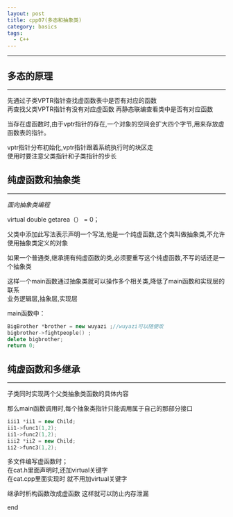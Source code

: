```yaml
---
layout: post
title: cpp07(多态和抽象类)
category: basics
tags:
  - C++
---
```


***

## 多态的原理

***

先通过子类VPTR指针查找虚函数表中是否有对应的函数  
再查找父类VPTR指针有没有对应虚函数
再静态联编查看类中是否有对应函数　　

当存在虚函数时,由于vptr指针的存在,一个对象的空间会扩大四个字节,用来存放虚函数表的指针。

vptr指针分布初始化,vptr指针跟着系统执行时的块区走  
使用时要注意父类指针和子类指针的步长

## 纯虚函数和抽象类

***

*面向抽象类编程*

virtual double getarea（） = 0；  

父类中添加此写法表示声明一个写法,他是一个纯虚函数,这个类叫做抽象类,不允许使用抽象类定义的对象  

如果一个普通类,继承拥有纯虚函数的类,必须要重写这个纯虚函数,不写的话还是一个抽象类

这样一个main函数通过抽象类就可以操作多个相关类,降低了main函数和实现层的联系  
业务逻辑层,抽象层,实现层

main函数中：

``` cpp
BigBrother *brother = new wuyazi ;//wuyazi可以随便改
bigbrother->fightpeople() ;
delete bigbrother;
return 0;
```

## 纯虚函数和多继承

***

子类同时实现两个父类抽象类函数的具体内容

那么main函数调用时,每个抽象类指针只能调用属于自己的那部分接口  

``` cpp
iii1 *ii1 = new Child;
ii1->func1(1,2);
ii1->func2(1,2);
iii2 *ii2 = new Child;
ii2->func3(1,2);

```

多文件编写虚函数时；  
在cat.h里面声明时,还加virtual关键字    
在cat.cpp里面实现时 就不用加virtual关键字  

继承时析构函数改成虚函数 这样就可以防止内存泄漏  

end

